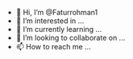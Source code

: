 - 👋 Hi, I’m @Faturrohman1
- 👀 I’m interested in ...
- 🌱 I’m currently learning ...
- 💞️ I’m looking to collaborate on ...
- 📫 How to reach me ...

<!---
Nama Kelompok 1 2A
Putri Indah Lestari
Denta Prayogi
Siti Mariyatul Kiptiyah
Aufa Nanda Bima Ahada
Faturrohman Pramana Putra
Rayhan Rahmana Adyatama
--->
